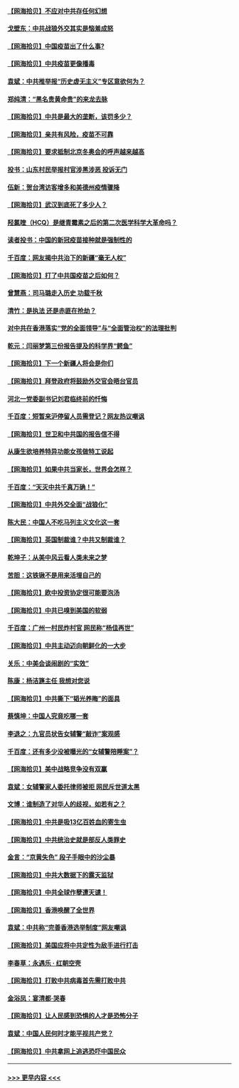 #### [【网海拾贝】不应对中共存任何幻想](../pages/nsc993/n12881460.md?t=04161502) 
#### [戈壁东：中共战狼外交其实是恼羞成怒](../pages/nsc993/n12880392.md?t=04161502) 
#### [【网海拾贝】中国疫苗出了什么事?](../pages/nsc993/n12879124.md?t=04161502) 
#### [【网海拾贝】中共疫苗更像播毒](../pages/nsc993/n12876631.md?t=04161502) 
#### [袁斌：中共推举报“历史虚无主义”专区意欲何为？](../pages/nsc993/n12876530.md?t=04161502) 
#### [郑纯清：“黑名贵黄命贵”的来龙去脉](../pages/nsc993/n12875589.md?t=04161502) 
#### [【网海拾贝】中共是最大的垄断，该罚多少？](../pages/nsc993/n12874006.md?t=04161502) 
#### [【网海拾贝】亲共有风险，疫苗不可靠](../pages/nsc993/n12872224.md?t=04161502) 
#### [【网海拾贝】要求抵制北京冬奥会的呼声越来越高](../pages/nsc993/n12868962.md?t=04161502) 
#### [投书：山东村民举报村官涉黑涉恶 投诉无门](../pages/nsc993/n12869726.md?t=04161502) 
#### [伍新：贺台湾访客增多和美德州疫情骤降](../pages/nsc993/n12865651.md?t=04161502) 
#### [【网海拾贝】武汉到底死了多少人？](../pages/nsc993/n12863707.md?t=04161502) 
#### [羟氯喹（HCQ）是继青霉素之后的第二次医学科学大革命吗？](../pages/nsc993/n12638564.md?t=04161502) 
#### [读者投书：中国的新冠疫苗接种就是强制性的](../pages/nsc993/n12859932.md?t=04161502) 
#### [千百度：网友揭中共治下的新疆“毫无人权”](../pages/nsc993/n12858385.md?t=04161502) 
#### [【网海拾贝】打了中共国疫苗之后如何？](../pages/nsc993/n12857866.md?t=04161502) 
#### [曾慧燕：司马璐走入历史 功载千秋](../pages/nsc993/n12856996.md?t=04161502) 
#### [清竹：是执法 还是赤匪在抢劫？](../pages/nsc993/n12856952.md?t=04161502) 
#### [对中共在香港落实“党的全面领导”与“全面管治权”的法理批判](../pages/nsc993/n12856929.md?t=04161502) 
#### [乾元：闫丽梦第三份报告提及的科学界“鳄鱼”](../pages/nsc993/n12855985.md?t=04161502) 
#### [【网海拾贝】下一个新疆人将会是你们](../pages/nsc993/n12855864.md?t=04161502) 
#### [【网海拾贝】拜登政府将鼓励外交官会晤台官员](../pages/nsc993/n12853615.md?t=04161502) 
#### [河北一党委副书记刘君临终前的忏悔](../pages/nsc993/n12849420.md?t=04161502) 
#### [千百度：短暂来沪停留人员需登记？网友热议嘲讽](../pages/nsc993/n12853497.md?t=04161502) 
#### [【网海拾贝】世卫和中共国的报告信不得](../pages/nsc993/n12850902.md?t=04161502) 
#### [从康生欲培养特异功能女孩做特工说起](../pages/nsc993/n12849289.md?t=04161502) 
#### [【网海拾贝】如果中共当家长，世界会怎样？](../pages/nsc993/n12848436.md?t=04161502) 
#### [千百度：“天灭中共千真万确！”](../pages/nsc993/n12845659.md?t=04161502) 
#### [【网海拾贝】中共外交全面“战狼化”](../pages/nsc993/n12845607.md?t=04161502) 
#### [陈大民：中国人不吃马列主义文化这一套](../pages/nsc993/n12842496.md?t=04161502) 
#### [【网海拾贝】英国制裁谁？中共又制裁谁？](../pages/nsc993/n12840909.md?t=04161502) 
#### [乾坤子：从美中风云看人类未来之梦](../pages/nsc993/n12840590.md?t=04161502) 
#### [苦胆：这铁锹不是用来活埋自己的](../pages/nsc993/n12839512.md?t=04161502) 
#### [【网海拾贝】欧中投资协定很可能要泡汤](../pages/nsc993/n12835122.md?t=04161502) 
#### [【网海拾贝】中共已嗅到美国的软弱](../pages/nsc993/n12832411.md?t=04161502) 
#### [千百度：广州一村民炸村官 网民称“杨佳再世”](../pages/nsc993/n12832380.md?t=04161502) 
#### [【网海拾贝】中共主动迈向朝鲜化的一大步](../pages/nsc993/n12829887.md?t=04161502) 
#### [关乐：中美会谈闹剧的“实效”](../pages/nsc993/n12826698.md?t=04161502) 
#### [陈康：杨洁篪主任  我想对您说](../pages/nsc993/n12826609.md?t=04161502) 
#### [【网海拾贝】中共撕下“韬光养晦”的面具](../pages/nsc993/n12826459.md?t=04161502) 
#### [蔡慎坤：中国人究竟吃哪一套](../pages/nsc993/n12826010.md?t=04161502) 
#### [李退之：九官员状告女辅警“敲诈”案观感](../pages/nsc993/n12823984.md?t=04161502) 
#### [千百度：还有多少没被曝光的“女辅警陪睡案”？](../pages/nsc993/n12822136.md?t=04161502) 
#### [【网海拾贝】美中战略竞争没有双赢](../pages/nsc993/n12822105.md?t=04161502) 
#### [袁斌：女辅警家人委托律师被拒 网民斥世道太黑](../pages/nsc993/n12822004.md?t=04161502) 
#### [文博：谁制造了对华人的歧视，如若有之？](../pages/nsc993/n12821635.md?t=04161502) 
#### [【网海拾贝】中共是吸13亿百姓血的寄生虫](../pages/nsc993/n12819191.md?t=04161502) 
#### [【网海拾贝】中共统治史就是部反人类罪史](../pages/nsc993/n12816738.md?t=04161502) 
#### [金言：“京黄失色” 段子手眼中的沙尘暴](../pages/nsc993/n12815700.md?t=04161502) 
#### [【网海拾贝】中共大数据下的露天监狱](../pages/nsc993/n12811075.md?t=04161502) 
#### [【网海拾贝】中共全球作孽遭天谴！](../pages/nsc993/n12810258.md?t=04161502) 
#### [【网海拾贝】香港唤醒了全世界](../pages/nsc993/n12809100.md?t=04161502) 
#### [袁斌：中共称“完善香港选举制度”网友嘲讽](../pages/nsc993/n12808994.md?t=04161502) 
#### [【网海拾贝】美国应将中共定性为敌手进行打击](../pages/nsc993/n12806870.md?t=04161502) 
#### [李春草：永遇乐 · 红朝空壳](../pages/nsc993/n12805365.md?t=04161502) 
#### [【网海拾贝】打败中共病毒首先需打败中共](../pages/nsc993/n12803930.md?t=04161502) 
#### [金浴凤：宴清都‧哭春](../pages/nsc993/n12801601.md?t=04161502) 
#### [【网海拾贝】让人民感到恐惧的人才是恐怖分子](../pages/nsc993/n12799347.md?t=04161502) 
#### [袁斌：中国人民何时才能平视共产党？](../pages/nsc993/n12799306.md?t=04161502) 
#### [【网海拾贝】中共拿网上追逃恐吓中国民众](../pages/nsc993/n12796905.md?t=04161502) 

----
#### [ >>> 更早内容 <<< ](../indexes/nsc993-earlier.md)
